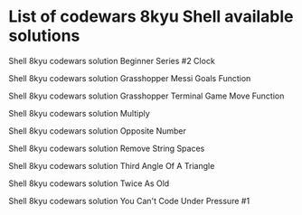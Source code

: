 # List of codewars 8kyu Shell available solutions

Shell 8kyu codewars solution Beginner Series #2 Clock

Shell 8kyu codewars solution Grasshopper Messi Goals Function

Shell 8kyu codewars solution Grasshopper Terminal Game Move Function

Shell 8kyu codewars solution Multiply

Shell 8kyu codewars solution Opposite Number

Shell 8kyu codewars solution Remove String Spaces

Shell 8kyu codewars solution Third Angle Of A Triangle

Shell 8kyu codewars solution Twice As Old

Shell 8kyu codewars solution You Can't Code Under Pressure #1

